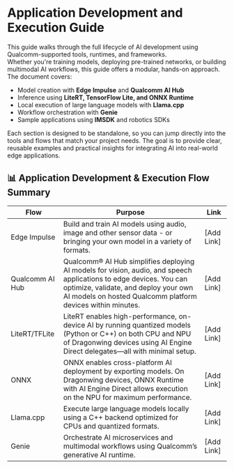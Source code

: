 # Application Development and Execution Guide

This guide walks through the full lifecycle of AI development using Qualcomm-supported tools, runtimes, and frameworks.  
Whether you're training models, deploying pre-trained networks, or building multimodal AI workflows, this guide offers a modular, hands-on approach.  
The document covers:  
* Model creation with **Edge Impulse** and **Qualcomm AI Hub**  
* Inference using **LiteRT, TensorFlow Lite, and ONNX Runtime**  
* Local execution of large language models with **Llama.cpp**  
* Workflow orchestration with **Genie**  
* Sample applications using **IMSDK** and robotics SDKs 

Each section is designed to be standalone, so you can jump directly into the tools and flows that match your project needs. The goal is to provide clear, reusable examples and practical insights for integrating AI into real-world edge applications.

## 📊 Application Development & Execution Flow Summary

|Flow               |Purpose                                                                                               |Link         |
|-------------------|------------------------------------------------------------------------------------------------------|-------------|
|Edge Impulse       |Build and train AI models using audio, image and other sensor data - or bringing your own model in a variety of formats.                       |[Add Link]   |
| Qualcomm AI Hub   |Qualcomm® AI Hub simplifies deploying AI models for vision, audio, and speech applications to edge devices. You can optimize, validate, and deploy your own AI models on hosted Qualcomm platform devices within minutes.| [Add Link]  |
| LiteRT/TFLite     |LiteRT enables high-performance, on-device AI by running quantized models (Python or C++) on both CPU and NPU of Dragonwing devices using AI Engine Direct delegates—all with minimal setup.| [Add Link]  |
| ONNX              |ONNX enables cross-platform AI deployment by exporting models. On Dragonwing devices, ONNX Runtime with AI Engine Direct allows execution on the NPU for maximum performance.| [Add Link]  |
| Llama.cpp         | Execute large language models locally using a C++ backend optimized for CPUs and quantized formats.  | [Add Link]  |
| Genie             | Orchestrate AI microservices and multimodal workflows using Qualcomm’s generative AI runtime.        | [Add Link]  |